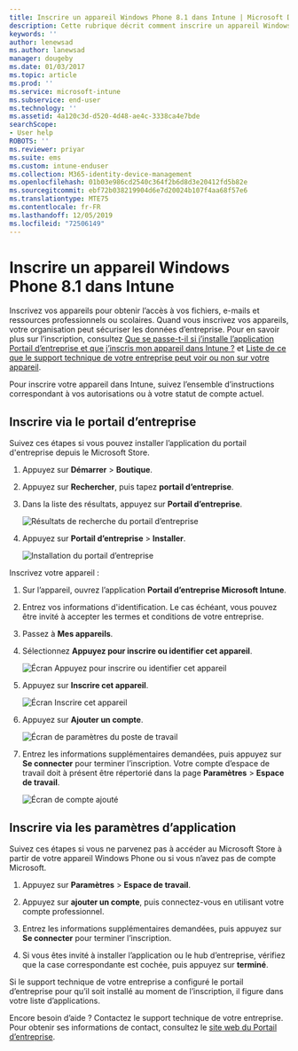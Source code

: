 ```yaml
---
title: Inscrire un appareil Windows Phone 8.1 dans Intune | Microsoft Docs
description: Cette rubrique décrit comment inscrire un appareil Windows Phone 8.1 dans Intune
keywords: ''
author: lenewsad
ms.author: lanewsad
manager: dougeby
ms.date: 01/03/2017
ms.topic: article
ms.prod: ''
ms.service: microsoft-intune
ms.subservice: end-user
ms.technology: ''
ms.assetid: 4a120c3d-d520-4d48-ae4c-3338ca4e7bde
searchScope:
- User help
ROBOTS: ''
ms.reviewer: priyar
ms.suite: ems
ms.custom: intune-enduser
ms.collection: M365-identity-device-management
ms.openlocfilehash: 01b03e986cd2540c364f2b6d8d3e20412fd5b82e
ms.sourcegitcommit: ebf72b038219904d6e7d20024b107f4aa68f57e6
ms.translationtype: MTE75
ms.contentlocale: fr-FR
ms.lasthandoff: 12/05/2019
ms.locfileid: "72506149"
---
```

# <a name="enroll-your-windows-phone-81-device-in-intune"></a>Inscrire un appareil Windows Phone 8.1 dans Intune  

Inscrivez vos appareils pour obtenir l’accès à vos fichiers, e-mails et ressources professionnels ou scolaires. Quand vous inscrivez vos appareils, votre organisation peut sécuriser les données d’entreprise. Pour en savoir plus sur l’inscription, consultez [Que se passe-t-il si j’installe l’application Portail d’entreprise et que j’inscris mon appareil dans Intune ?](what-happens-if-you-install-the-company-portal-app-and-enroll-your-device-in-intune-windows.md) et [Liste de ce que le support technique de votre entreprise peut voir ou non sur votre appareil](what-info-can-your-company-see-when-you-enroll-your-device-in-intune.md).  

Pour inscrire votre appareil dans Intune, suivez l’ensemble d’instructions correspondant à vos autorisations ou à votre statut de compte actuel.

## <a name="enroll-through-company-portal"></a>Inscrire via le portail d’entreprise  
Suivez ces étapes si vous pouvez installer l’application du portail d'entreprise depuis le Microsoft Store. 

1. Appuyez sur **Démarrer** > **Boutique**.  

2. Appuyez sur **Rechercher**, puis tapez **portail d’entreprise**.  

3. Dans la liste des résultats, appuyez sur **Portail d’entreprise**.  


    ![Résultats de recherche du portail d’entreprise](./media/WP81-1-CP-search-store-v2.png)  

4. Appuyez sur **Portail d’entreprise** &gt; **Installer**.  


    ![Installation du portail d’entreprise](./media/WP81-2-CP-install-v2.png)  

Inscrivez votre appareil :  

1. Sur l’appareil, ouvrez l’application **Portail d’entreprise Microsoft Intune**.  


2. Entrez vos informations d'identification. Le cas échéant, vous pouvez être invité à accepter les termes et conditions de votre entreprise.  

3. Passez à **Mes appareils**.  

4. Sélectionnez **Appuyez pour inscrire ou identifier cet appareil**.  


    ![Écran Appuyez pour inscrire ou identifier cet appareil](./media/WP81-enroll-1-swipe-my-devices.png)  

5. Appuyez sur **Inscrire cet appareil**.  


    ![Écran Inscrire cet appareil](./media/WP81-enroll-2-enroll-this-device.png)  

6. Appuyez sur **Ajouter un compte**.  


    ![Écran de paramètres du poste de travail](./media/WP81-enroll-3-workplace-add-acct.png)  

7. Entrez les informations supplémentaires demandées, puis appuyez sur **Se connecter** pour terminer l’inscription. Votre compte d’espace de travail doit à présent être répertorié dans la page **Paramètres** &gt; **Espace de travail**.  


    ![Écran de compte ajouté](./media/WP81-enroll-4-account-added.png)  

## <a name="enroll-through-settings-app"></a>Inscrire via les paramètres d’application  
Suivez ces étapes si vous ne parvenez pas à accéder au Microsoft Store à partir de votre appareil Windows Phone ou si vous n’avez pas de compte Microsoft.

1. Appuyez sur **Paramètres** &gt; **Espace de travail**.  

2. Appuyez sur **ajouter un compte**, puis connectez-vous en utilisant votre compte professionnel.  

3. Entrez les informations supplémentaires demandées, puis appuyez sur **Se connecter** pour terminer l’inscription.  

4. Si vous êtes invité à installer l’application ou le hub d’entreprise, vérifiez que la case correspondante est cochée, puis appuyez sur **terminé**.  

Si le support technique de votre entreprise a configuré le portail d’entreprise pour qu’il soit installé au moment de l’inscription, il figure dans votre liste d’applications.  

Encore besoin d’aide ? Contactez le support technique de votre entreprise. Pour obtenir ses informations de contact, consultez le [site web du Portail d’entreprise](https://go.microsoft.com/fwlink/?linkid=2010980).
